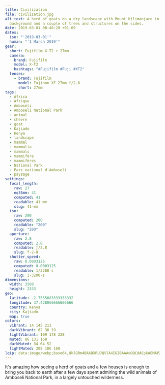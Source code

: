 ```yaml
---
title: Civilization
file: civilization.jpg
alt_text: A herd of goats on a dry landscape with Mount Kilimanjaro in the
  background and a couple of trees and structures on the sides.
date: 2019-03-01 08:46:20 +01:00
dates:
  iso: "'2019-03-01'"
  human: "'1 March 2019'"
gear:
  short: Fujifilm X-T2 + 27mm
  camera:
    brand: Fujifilm
    model: X-T2
    hashtags: "#Fujifilm #Fuji #XT2"
  lenses:
    - brand: Fujifilm
      model: Fujinon XF 27mm f/2.8
      short: 27mm
tags:
  - Africa
  - Afrique
  - Amboseli
  - Amboseli National Park
  - animal
  - chèvre
  - goat
  - Kajiado
  - Kenya
  - landscape
  - mammal
  - mammalia
  - mammals
  - mammifère
  - mammifères
  - National Park
  - Parc national d'Amboseli
  - paysage
settings:
  focal_length:
    raw: 27
    eq35mm: 41
    computed: 41
    readable: 41 mm
    slug: 41-mm
  iso:
    raw: 200
    computed: 200
    readable: "200"
    slug: "200"
  aperture:
    raw: 2.8
    computed: 2.8
    readable: ƒ/2.8
    slug: f-2-8
  shutter_speed:
    raw: 0.0003125
    computed: 0.0003125
    readable: 1/3200 s
    slug: 1-3200-s
dimensions:
  width: 3500
  height: 2333
geo:
  latitude: -2.7555083333333332
  longitude: 37.428066666666666
  country: Kenya
  city: Kajiado
  map: true
colors:
  vibrant: 14 145 211
  darkVibrant: 62 38 19
  lightVibrant: 109 178 228
  muted: 86 131 168
  darkMuted: 84 64 52
  lightMuted: 208 186 168
lqip: data:image/webp;base64,UklGRm4BAABXRUJQVlA4IGIBAAAwDQCdASpkAEMAP22ixVi0rDElLrn8opAtiWMAycQFlfcONQPFUjMsEMAD7FwYLu2aVNxRaJw+1ruJpUxG7nT88FMOjJO+4X5nQXPBbJI9RbIrqAfZ2qkxEqy/X/akyk1qg4f0+eB60okadWgat5+QWzAA1oLmenbqerHlXpxLLvcqTvAnYfSy58D34Ll1IxkUbYZndwEimdvwdyOBMMHga4ulhlB6zSnly10gWalaG+XRXifQAoafVVx4GYl7FrRnPQDpLVPb4Cgvcfksvi2bZNtmfj4iDCc58PoEUlqHkxu4uaKGf1UapzgDxHHmuB1wOe85DTXmvmbdMAJ87VB0+qV5LS9R00yx5GSEUimoBI2AhxPIpZPWblfAzsKk8ygVks8e9BvN0B+qQKF8Lp0Cu2K2ob3WKV+j871fET1jSI1WBMwemBejA2uGd77/2F3BFb1n8Zxgyq9s0CiiyQAAAAA=
---
```


It's amazing how seeing a herd of goats and a few houses is enough to bring you back to earth after a few days spent admiring the wild animals of Amboseli National Park, in a largely untouched wilderness.
